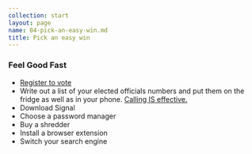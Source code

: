 ```yaml
---
collection: start
layout: page
name: 04-pick-an-easy-win.md
title: Pick an easy win
---
```



### Feel Good Fast
* [Register to vote](http://www.sos.ca.gov/elections/voter-registration/)
* Write out a list of your elected officials numbers and put them on the fridge as well as in your phone. [Calling IS effective.](https://www.schneier.com/blog/archives/2018/02/can_consumers_o.html)
* Download Signal
* Choose a password manager
* Buy a shredder
* Install a browser extension
* Switch your search engine
